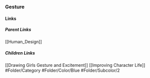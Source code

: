 ### Gesture
#### Links
##### Parent Links
[[Human_Design]]
##### Children Links
[[Drawing Girls Gesture and Excitement]]
[[Improving Character Life]]
#Folder/Category
#Folder/Color/Blue
#Folder/Subcolor/2
